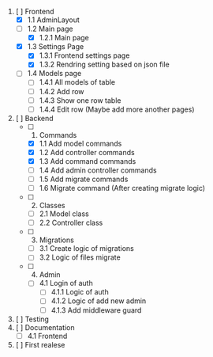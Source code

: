 1. [ ] Frontend
    - [X] 1.1 AdminLayout
    - [ ] 1.2 Main page 
        - [X] 1.2.1 Main page
    - [X] 1.3 Settings Page
        - [X] 1.3.1 Frontend settings page
        - [X] 1.3.2 Rendring setting based on json file
    - [ ] 1.4 Models page
        - [ ] 1.4.1 All models of table 
        - [ ] 1.4.2 Add row
        - [ ] 1.4.3 Show one row table
        - [ ] 1.4.4 Edit row
    (Maybe add more another pages)
2. [ ] Backend
    - [ ] 1. Commands
        - [X] 1.1 Add model commands
        - [X] 1.2 Add controller commands
        - [X] 1.3 Add command commands
        - [ ] 1.4 Add admin controller commands
        - [ ] 1.5 Add migrate commands
        - [ ] 1.6 Migrate command (After creating migrate logic)
    - [ ] 2. Classes
        - [ ] 2.1 Model class
        - [ ] 2.2 Controller class
    - [ ] 3. Migrations
        - [ ] 3.1 Create logic of migrations
        - [ ] 3.2 Logic of files migrate
    - [ ] 4. Admin
        - [ ] 4.1 Login of auth
            - [ ] 4.1.1 Logic of auth
            - [ ] 4.1.2 Logic of add new admin
            - [ ] 4.1.3 Add middleware guard
3. [ ] Testing
4. [ ] Documentation
    - [ ] 4.1 Frontend
5. [ ] First realese
